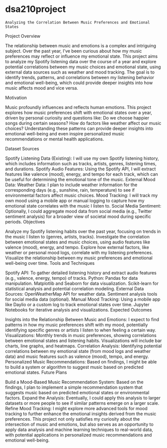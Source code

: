 # dsa210project
    Analyzing the Correlation Between Music Preferences and Emotional States
  Project Overview

The relationship between music and emotions is a complex and intriguing subject. Over the past year, I’ve been curious about how my music preferences may reflect or influence my emotional state. This project aims to analyze my Spotify listening data over the course of a year and explore potential correlations between my music choices and emotional state, using external data sources such as weather and mood tracking. The goal is to identify trends, patterns, and correlations between my listening behavior and emotional well-being, which could provide deeper insights into how music affects mood and vice versa.

Motivation

Music profoundly influences and reflects human emotions. This project explores how music preferences shift with emotional states over a year, driven by personal curiosity and questions like: Do we choose happier songs during certain seasons? How do factors like weather affect our music choices? Understanding these patterns can provide deeper insights into emotional well-being and even inspire personalized music recommendations or mental health applications.

Dataset Sources

Spotify Listening Data (Existing): I will use my own Spotify listening history, which includes information such as tracks, artists, genres, listening times, and durations.
Spotify Audio Features: Using the Spotify API, I will extract features like valence (mood), energy, and tempo for each track, which can be useful for determining the emotional tone of the music.
External Mood Data:
Weather Data: I plan to include weather information for the corresponding days (e.g., sunshine, rain, temperature) to see if environmental factors affect music choices.
Mood Tracking: I will track my own mood using a mobile app or manual logging to capture how my emotional state correlates with the music I listen to.
Social Media Sentiment: Optionally, I could aggregate mood data from social media (e.g., Twitter sentiment analysis) for a broader view of societal mood during specific periods.
Objectives

Analyze my Spotify listening habits over the past year, focusing on trends in the music I listen to (genres, artists, tracks).
Investigate the correlation between emotional states and music choices, using audio features like valence (mood), energy, and tempo.
Explore how external factors, like weather or personal mood logs, correlate with my listening preferences.
Visualize the relationship between my music preferences and emotional well-being over time.
Tools and Techniques

Spotify API: To gather detailed listening history and extract audio features (e.g., valence, energy, tempo) of tracks.
Python:
Pandas for data manipulation.
Matplotlib and Seaborn for data visualization.
Scikit-learn for statistical analysis and potential correlation modeling.
External Data Sources:
OpenWeatherMap API for weather data.
Sentiment analysis tools for social media data (optional).
Manual Mood Tracking: Using a mobile app like Daylio or a custom log to track emotional states over time.
Jupyter Notebooks for iterative analysis and visualizations.
Expected Outcomes

Insights into the Relationship Between Music and Emotions: I expect to find patterns in how my music preferences shift with my mood, potentially identifying specific genres or artists I listen to when feeling a certain way.
Visualizations: Monthly trends in music preferences, showing correlations between emotional states and listening habits. Visualizations will include bar charts, line graphs, and heatmaps.
Correlation Analysis: Identifying potential correlations between my emotional state (from mood logs and weather data) and music features such as valence (mood), tempo, and energy.
Personalized Music Recommendations: Based on findings, I might be able to build a system or algorithm to suggest music based on predicted emotional states.
Future Plans

Build a Mood-Based Music Recommendation System: Based on the findings, I plan to implement a simple recommendation system that suggests music based on predicted emotional states or environmental factors.
Expand the Analysis: Eventually, I could apply this analysis to larger datasets or more people to see if similar patterns emerge on a larger scale.
Refine Mood Tracking: I might explore more advanced tools for mood tracking to further enhance the emotional insights derived from the music preferences.
This project not only satisfies my curiosity about the intersection of music and emotions, but also serves as an opportunity to apply data analysis and machine learning techniques to real-world data, with potential applications in personalized music recommendations and emotional well-being.
